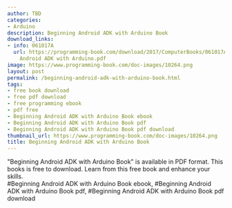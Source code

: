 ```yaml
---
author: TBD
categories:
- Arduino
description: Beginning Android ADK with Arduino Book
download_links:
- info: 061017A
  url: https://programming-book.com/download/2017/ComputerBooks/061017A/Beginning
    Android ADK with Arduino.pdf
image: https://www.programming-book.com/doc-images/10264.png
layout: post
permalink: /beginning-android-adk-with-arduino-book.html
tags:
- free book download
- free pdf download
- free programming ebook
- pdf free
- Beginning Android ADK with Arduino Book ebook
- Beginning Android ADK with Arduino Book pdf
- Beginning Android ADK with Arduino Book pdf download
thumbnail_url: https://www.programming-book.com/doc-images/10264.png
title: Beginning Android ADK with Arduino Book
---
```


 
<div class="item-desc text-justify">
  "Beginning Android ADK with Arduino Book" is available in PDF format. This books is free to download. Learn from this free book and enhance your skills.
  <br>
  #Beginning Android ADK with Arduino Book ebook, #Beginning Android ADK with Arduino Book pdf, #Beginning Android ADK with Arduino Book pdf download
</div>